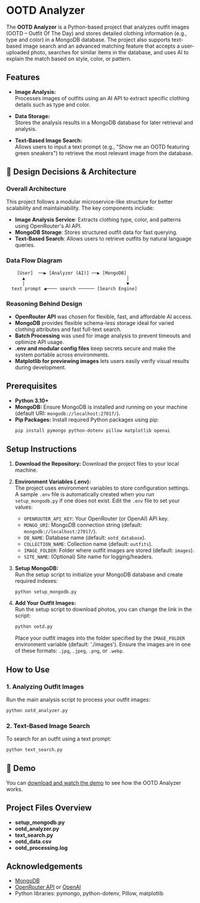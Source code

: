 # OOTD Analyzer

The **OOTD Analyzer** is a Python-based project that analyzes outfit images (OOTD – Outfit Of The Day) and stores detailed clothing information (e.g., type and color) in a MongoDB database. The project also supports text-based image search and an advanced matching feature that accepts a user-uploaded photo, searches for similar items in the database, and uses AI to explain the match based on style, color, or pattern.

## Features

- **Image Analysis:**  
  Processes images of outfits using an AI API to extract specific clothing details such as type and color.

- **Data Storage:**  
  Stores the analysis results in a MongoDB database for later retrieval and analysis.

- **Text-Based Image Search:**  
  Allows users to input a text prompt (e.g., "Show me an OOTD featuring green sneakers") to retrieve the most relevant image from the database.


## 🧠 Design Decisions & Architecture

### Overall Architecture

This project follows a modular microservice-like structure for better scalability and maintainability. The key components include:

- **Image Analysis Service**: Extracts clothing type, color, and patterns using OpenRouter's AI API.
- **MongoDB Storage**: Stores structured outfit data for fast querying.
- **Text-Based Search**: Allows users to retrieve outfits by natural language queries.

### Data Flow Diagram

```text
    [User]  ──▶ [Analyzer (AI)] ──▶ [MongoDB]
      ▲                                      │
      │                                      ▼
  text prompt ◀──── search ────── [Search Engine]
```

### Reasoning Behind Design

- **OpenRouter API** was chosen for flexible, fast, and affordable AI access.
- **MongoDB** provides flexible schema-less storage ideal for varied clothing attributes and fast full-text search.
- **Batch Processing** was used for image analysis to prevent timeouts and optimize API usage.
- **.env and modular config files** keep secrets secure and make the system portable across environments.
- **Matplotlib for previewing images** lets users easily verify visual results during development.


## Prerequisites

- **Python 3.10+**
- **MongoDB:** Ensure MongoDB is installed and running on your machine (default URI: `mongodb://localhost:27017/`).
- **Pip Packages:** Install required Python packages using pip:
  ```bash
  pip install pymongo python-dotenv pillow matplotlib openai
  ```

## Setup Instructions

1. **Download the Repository:**
   Download the project files to your local machine.

2. **Environment Variables (.env):**  
   The project uses environment variables to store configuration settings. A sample `.env` file is automatically created when you run `setup_mongodb.py` if one does not exist. Edit the `.env` file to set your values:
   - `OPENROUTER_API_KEY`: Your OpenRouter (or OpenAI) API key.
   - `MONGO_URI`: MongoDB connection string (default: `mongodb://localhost:27017/`).
   - `DB_NAME`: Database name (default: `ootd_database`).
   - `COLLECTION_NAME`: Collection name (default: `outfits`).
   - `IMAGE_FOLDER`: Folder where outfit images are stored (default: `images`).
   - `SITE_NAME`: (Optional) Site name for logging/headers.

3. **Setup MongoDB:**  
   Run the setup script to initialize your MongoDB database and create required indexes:
   ```bash
   python setup_mongodb.py
   ```

4. **Add Your Outfit Images:**  
  Run the setup script to download photos, you can change the link in the script:
   ```bash
   python ootd.py
   ```
   Place your outfit images into the folder specified by the `IMAGE_FOLDER` environment variable (default: './images'). Ensure the images are in one of these formats: `.jpg`, `.jpeg`, `.png`, or `.webp`.

## How to Use

### 1. Analyzing Outfit Images

Run the main analysis script to process your outfit images:
```bash
python ootd_analyzer.py
```

### 2. Text-Based Image Search

To search for an outfit using a text prompt:
```bash
python text_search.py
```

## 🎥 Demo

You can [download and watch the demo](./demo.mov) to see how the OOTD Analyzer works.


## Project Files Overview

- **setup_mongodb.py**
- **ootd_analyzer.py**
- **text_search.py**
- **ootd_data.csv**
- **ootd_processing.log**

## Acknowledgements

- [MongoDB](https://www.mongodb.com/)
- [OpenRouter API](https://openrouter.ai/) or [OpenAI](https://openai.com/)
- Python libraries: pymongo, python-dotenv, Pillow, matplotlib
